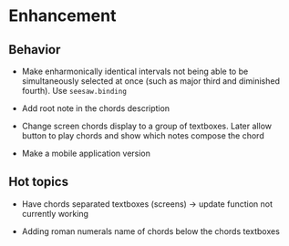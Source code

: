 # Enhancement

## Behavior

* Make enharmonically identical intervals not being able to be simultaneously selected at once (such as major third and diminished fourth). Use ```seesaw.binding```

* Add root note in the chords description

* Change screen chords display to a group of textboxes. Later allow button to play chords and show which notes compose the chord

* Make a mobile application version

## Hot topics

* Have chords separated textboxes (screens) -> update function not currently working

* Adding roman numerals name of chords below the chords textboxes
